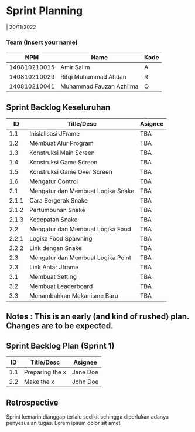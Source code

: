 # Sprint Planning 
| 20/11/2022

### Team (Insert your name)
| NPM           | Name                    | Kode| 
| ------------- |-------------------------|-----|
| 140810210015  | Amir Salim              | A   |
| 140810210029  | Rifqi Muhammad Ahdan    | R   |
| 140810210041  | Muhammad Fauzan Azhiima | O   |

## Sprint Backlog Keseluruhan 
| ID    | Title/Desc | Asignee | 
|-------|------------|---------|
| 1.1   | Inisialisasi JFrame | TBA | 
| 1.2   | Membuat Alur Program | TBA | 
| 1.3   | Konstruksi Main Screen | TBA | 
| 1.4   | Konstruksi Game Screen | TBA | 
| 1.5   | Konstruksi Game Over Screen | TBA | 
| 1.6   | Mengatur Control | TBA | 
| 2.1   | Mengatur dan Membuat Logika Snake | TBA | 
| 2.1.1 | Cara Bergerak Snake | TBA | 
| 2.1.2 | Pertumbuhan Snake | TBA | 
| 2.1.3 | Kecepatan Snake | TBA | 
| 2.2   | Mengatur dan Membuat Logika Food | TBA | 
| 2.2.1 | Logika Food Spawning | TBA | 
| 2.2.2 | Link dengan Snake | TBA | 
| 2.3   | Mengatur dan Membuat Logika Point | TBA | 
| 2.3   | Link Antar Jframe | TBA | 
| 3.1   | Membuat Setting | TBA | 
| 3.2   | Membuat Leaderboard | TBA | 
| 3.3   | Menambahkan Mekanisme Baru | TBA | 

## Notes : This is an early (and kind of rushed) plan. Changes are to be expected.


## Sprint Backlog Plan (Sprint 1)
| ID  | Title/Desc | Asignee | 
| --- | ---------- | ------- | 
| 1.1 | Preparing the x | Jane Doe | 
| 2.2 | Make the x | John Doe | 

## Retrospective 

Sprint kemarin dianggap terlalu sedikit sehingga diperlukan adanya penyesuaian tugas. Lorem ipsum dolor sit amet
